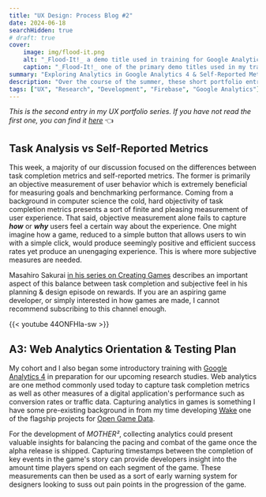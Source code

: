 ```yaml
---
title: "UX Design: Process Blog #2"
date: 2024-06-18
searchHidden: true
# draft: true
cover:
    image: img/flood-it.png
    alt: "_Flood-It!_ a demo title used in training for Google Analytics 4"
    caption: "_Flood-It!_ one of the primary demo titles used in my training with Google Analytics 4"
summary: "Exploring Analytics in Google Analytics 4 & Self-Reported Metrics"
description: "Over the course of the summer, these short portfolio entries describe my research process for my user experience research capstone."
tags: ["UX", "Research", "Development", "Firebase", "Google Analytics"]
---
```


_This is the second entry in my UX portfolio series. If you have not read the first one, you can find it [here](../ux-p1/)_ 👈️

## Task Analysis vs Self-Reported Metrics

This week, a majority of our discussion focused on the differences between task completion metrics and self-reported metrics. The former is primarily an objective measurement of user behavior which is extremely beneficial for measuring goals and benchmarking performance. Coming from a background in computer science the cold, hard objectivity of task completion metrics presents a sort of finite and pleasing measurement of user experience. That said, objective measurement alone fails to capture **_how_** or **_why_** users feel a certain way about the experience. One might imagine how a game, reduced to a simple button that allows users to win with a simple click, would produce seemingly positive and efficient success rates yet produce an unengaging experience. This is where more subjective measures are needed.

Masahiro Sakurai [in his series on Creating Games](https://www.youtube.com/@sora_sakurai_en) describes an important aspect of this balance between task completion and subjective feel in his planning & design episode on rewards. If you are an aspiring game developer, or simply interested in how games are made, I cannot recommend subscribing to this channel enough.

{{< youtube 44ONFHla-sw >}}

## A3: Web Analytics Orientation & Testing Plan

My cohort and I also began some introductory training with [Google Analytics 4](https://support.google.com/analytics/answer/10089681?hl=en) in preparation for our upcoming research studies. Web analytics are one method commonly used today to capture task completion metrics as well as other measures of a digital application's performance such as conversion rates or traffic data. Capturing analytics in games is something I have some pre-existing background in from my time developing [Wake](../../games/wake/) one of the flagship projects for [Open Game Data](https://opengamedata.fielddaylab.wisc.edu/).

For the development of _MOTHER²_, collecting analytics could present valuable insights for balancing the pacing and combat of the game once the alpha release is shipped. Capturing timestamps between the completion of key events in the game's story can provide developers insight into the amount time players spend on each segment of the game. These measurements can then be used as a sort of early warning system for designers looking to suss out pain points in the progression of the game.

<!-- ## Looking ahead -->

<!--
parsec link:
https://developer.microsoft.com/en-us/games/articles/2023/05/how-xbox-research-accomplished-worldwide-virtual-playtesting-with-parsec/#

Steve Bromley link:
https://gamesuserresearch.com/top-remote-playtest-platforms-for-unmoderated-testing/
-->
